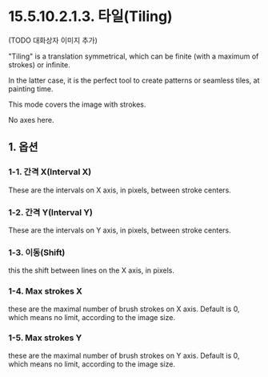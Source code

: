 # 15.5.10.2.1.3. 타일(Tiling)

(TODO 대화상자 이미지 추가)

"Tiling" is a translation symmetrical, which can be finite (with a maximum of strokes) or infinite.

In the latter case, it is the perfect tool to create patterns or seamless tiles, at painting time.

This mode covers the image with strokes.

No axes here.

## 1. 옵션

### 1-1. 간격 X(Interval X)
These are the intervals on X axis, in pixels, between stroke centers.

### 1-2. 간격 Y(Interval Y)
These are the intervals on Y axis, in pixels, between stroke centers.

### 1-3. 이동(Shift)
this the shift between lines on the X axis, in pixels.

### 1-4. Max strokes X
these are the maximal number of brush strokes on X axis. Default is 0, which means no limit, according to the image size.

### 1-5. Max strokes Y
these are the maximal number of brush strokes on Y axis. Default is 0, which means no limit, according to the image size.
